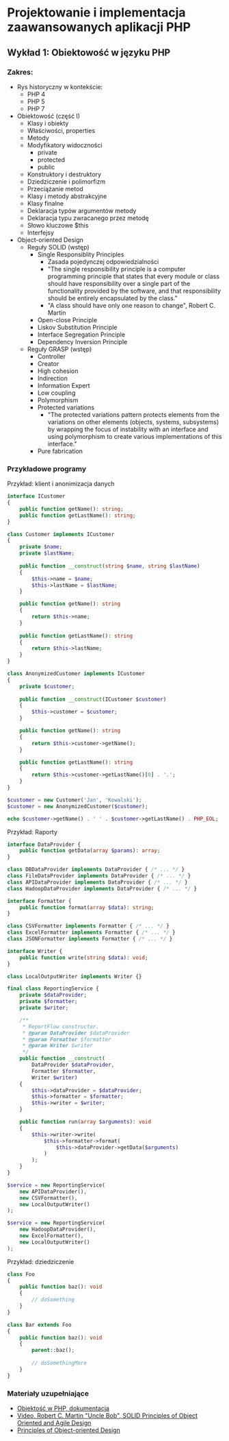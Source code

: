 # Projektowanie i implementacja zaawansowanych aplikacji PHP

## Wykład 1: Obiektowość w języku PHP

### Zakres:

- Rys historyczny w kontekście:
    - PHP 4
    - PHP 5
    - PHP 7
- Obiektowość (część I)
    - Klasy i obiekty
    - Właściwości, properties
    - Metody
    - Modyfikatory widoczności
        - private
        - protected
        - public
    - Konstruktory i destruktory
    - Dziedziczenie i polimorfizm
    - Przeciążanie metod
    - Klasy i metody abstrakcyjne
    - Klasy finalne
    - Deklaracja typów argumentów metody
    - Deklaracja typu zwracanego przez metodę
    - Słowo kluczowe $this
    - Interfejsy
- Object-oriented Design
    - Reguły SOLID (wstęp)
        - Single Responsiblity Principles
            - Zasada pojedynczej odpowiedzialności
            - "The single responsibility principle is a computer programming principle that states that every module or class should have responsibility over a single part of the functionality provided by the software, and that responsibility should be entirely encapsulated by the class."
            - "A class should have only one reason to change", Robert C. Martin
        - Open-close Principle
        - Liskov Substitution Principle
        - Interface Segregation Principle
        - Dependency Inversion Principle
    - Reguły GRASP (wstęp)
        - Controller
        - Creator
        - High cohesion
        - Indirection
        - Information Expert
        - Low coupling
        - Polymorphism
        - Protected variations
            - "The protected variations pattern protects elements from the variations on other elements (objects, systems, subsystems) by wrapping the focus of instability with an interface and using polymorphism to create various implementations of this interface."
        - Pure fabrication
     
### Przykładowe programy

Przykład: klient i anonimizacja danych

```php
interface ICustomer
{
    public function getName(): string;
    public function getLastName(): string;
}

class Customer implements ICustomer
{
    private $name;
    private $lastName;
    
    public function __construct(string $name, string $lastName)
    {
        $this->name = $name;
        $this->lastName = $lastName;
    }

    public function getName(): string
    {
        return $this->name;
    }
    
    public function getLastName(): string
    {
        return $this->lastName;
    }
}

class AnonymizedCustomer implements ICustomer
{
    private $customer;
    
    public function __construct(ICustomer $customer)
    {
        $this->customer = $customer;
    }

    public function getName(): string
    {
        return $this->customer->getName();
    }

    public function getLastName(): string
    {
        return $this->customer->getLastName()[0] . '.';
    }
}

$customer = new Customer('Jan', 'Kowalski');
$customer = new AnonymizedCustomer($customer);

echo $customer->getName() . ' ' . $customer->getLastName() . PHP_EOL;
```

Przykład: Raporty

```php
interface DataProvider {
    public function getData(array $params): array;
}

class DBDataProvider implements DataProvider { /* ... */ }
class FileDataProvider implements DataProvider { /* ... */ }
class APIDataProvider implements DataProvider { /* ... */ }
class HadoopDataProvider implements DataProvider { /* ... */ }

interface Formatter {
    public function format(array $data): string;
}

class CSVFormatter implements Formatter { /* ... */ }
class ExcelFormatter implements Formatter { /* ... */ }
class JSONFormatter implements Formatter { /* ... */ }

interface Writer {
    public function write(string $data): void;
}

class LocalOutputWriter implements Writer {}

final class ReportingService {
    private $dataProvider;
    private $formatter;
    private $writer;

    /**
     * ReportFlow constructor.
     * @param DataProvider $dataProvider
     * @param Formatter $formatter
     * @param Writer $writer
     */
    public function __construct(
        DataProvider $dataProvider,
        Formatter $formatter,
        Writer $writer)
    {
        $this->dataProvider = $dataProvider;
        $this->formatter = $formatter;
        $this->writer = $writer;
    }

    public function run(array $arguments): void
    {
        $this->writer->write(
            $this->formatter->format(
                $this->dataProvider->getData($arguments)
            )
        );
    }
}

$service = new ReportingService(
    new APIDataProvider(),
    new CSVFormatter(),
    new LocalOutputWriter()
);

$service = new ReportingService(
    new HadoopDataProvider(),
    new ExcelFormatter(),
    new LocalOutputWriter()
);
```

Przykład: dziedziczenie

```php
class Foo
{
    public function baz(): void
    {
        // doSomething
    }
}

class Bar extends Foo
{
    public function baz(): void
    {
        parent::baz();
        
        // doSomethingMore
    }
}

```

### Materiały uzupełniające

- [Obiektość w PHP, dokumentacja](http://php.net/manual/en/language.oop5.php)
- [Video, Robert C. Martin "Uncle Bob", SOLID Principles of Object Oriented and Agile Design](https://www.youtube.com/watch?v=TMuno5RZNeE)
- [Principles of Object-oriented Design](http://butunclebob.com/ArticleS.UncleBob.PrinciplesOfOod)


